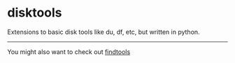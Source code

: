 # disktools
Extensions to basic disk tools like du, df, etc, but written in python.

---

You might also want to check out [findtools](https://github.com/ewiger/findtools)
